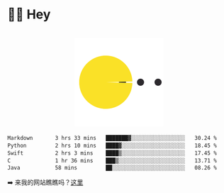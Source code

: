 
# 👋🏻 Hey
<div align="center">
	<br>
	<img src="https://raw.githubusercontent.com/Aniket965/Aniket965/master/pacman.svg?sanitize=true" width="200" height="200">
	<br>
</div>

<!--START_SECTION:waka-->

```txt
Markdown       3 hrs 33 mins   ███████▓░░░░░░░░░░░░░░░░░   30.24 %
Python         2 hrs 10 mins   ████▓░░░░░░░░░░░░░░░░░░░░   18.45 %
Swift          2 hrs 3 mins    ████▒░░░░░░░░░░░░░░░░░░░░   17.45 %
C              1 hr 36 mins    ███▒░░░░░░░░░░░░░░░░░░░░░   13.71 %
Java           58 mins         ██░░░░░░░░░░░░░░░░░░░░░░░   08.26 %
```

<!--END_SECTION:waka-->

 ➡️  来我的网站瞧瞧吗？[这里](https://www.shaolongfei.com)
